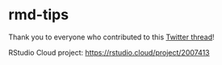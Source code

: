 # rmd-tips

Thank you to everyone who contributed to this [Twitter thread](https://twitter.com/_bcullen/status/1333878752741191680)!

RStudio Cloud project: https://rstudio.cloud/project/2007413
